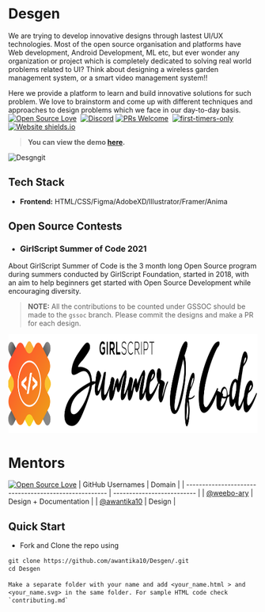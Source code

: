 # Desgen
We are trying to develop innovative designs through lastest UI/UX technologies. Most of the open source organisation and platforms have Web development, Android Development, ML etc, but ever wonder any organization or project which is completely dedicated to solving real world problems related to UI? Think about designing a wireless garden management system, or a smart video management system!!

Here we provide a platform to learn and build innovative solutions for such problem. We love to brainstorm and come up with different techniques and approaches to design problems which we face in our day-to-day basis.
[![Open Source Love](https://badges.frapsoft.com/os/v1/open-source.svg?v=102)](https://dribbble.com/Desgen)&nbsp;
[![Discord](https://user-images.githubusercontent.com/71998138/105862232-911b5780-6015-11eb-8eeb-53b03fcffa74.png)](https://discord.com/invite/nhRVW5GXFV)
[![PRs Welcome](https://img.shields.io/badge/PRs-welcome-brightgreen.svg?style=flat-square)](https://github.com/awantika10/Desgen/)&nbsp;
[![first-timers-only](https://img.shields.io/badge/first--timers--only-friendly-blue.svg?style=flat-square)](https://github.com/awantika10/Desgen/)&nbsp;
[![Website shields.io](https://img.shields.io/website-up-down-green-red/http/shields.io.svg)](https://dribbble.com/Desgen)&nbsp;




> **You can view the demo [here](https://dribbble.com/Desgen).**

![Desgngit](https://user-images.githubusercontent.com/71998138/105863985-777b0f80-6017-11eb-9068-6f5c205ef550.PNG)


## Tech Stack
- **Frontend:** HTML/CSS/Figma/AdobeXD/Illustrator/Framer/Anima

## Open Source Contests
 
- ### GirlScript Summer of Code 2021

About
GirlScript Summer of Code is the 3 month long Open Source program during summers conducted by GirlScript Foundation, started in 2018, with an aim to help beginners get started with Open Source Development while encouraging diversity. 
> **NOTE:** All the contributions to be counted under GSSOC should be made to the `gssoc` branch. 
> Please commit the designs and make a PR for each design.
<div >
<img src="https://raw.githubusercontent.com/GirlScriptSummerOfCode/MentorshipProgram/master/GSsoc%20Type%20Logo%20Black.png" alt="gssoc" height="200" />
  </div>

# Mentors

[![Open Source Love](https://badges.frapsoft.com/os/v2/open-source.svg?v=103)](https://github.com/awantika10/Desgen/) 
| GitHub Usernames                                      | Domain                     |
| ----------------------------------------------------- | -------------------------- |
| [@weebo-ary](https://github.com/weebo-ary)            | Design + Documentation     |
| [@awantika10](https://github.com/awantika10/)         | Design                     |

## Quick Start

- Fork and Clone the repo using
```
git clone https://github.com/awantika10/Desgen/.git
cd Desgen

Make a separate folder with your name and add <your_name.html > and <your_name.svg> in the same folder. For sample HTML code check `contributing.md`

